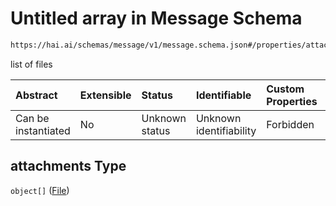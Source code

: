 # Untitled array in Message Schema

```txt
https://hai.ai/schemas/message/v1/message.schema.json#/properties/attachments
```

list of files

| Abstract            | Extensible | Status         | Identifiable            | Custom Properties | Additional Properties | Access Restrictions | Defined In                                                                                                            |
| :------------------ | :--------- | :------------- | :---------------------- | :---------------- | :-------------------- | :------------------ | :-------------------------------------------------------------------------------------------------------------------- |
| Can be instantiated | No         | Unknown status | Unknown identifiability | Forbidden         | Allowed               | none                | [message.schema.json\*](../../https:/hai.ai/schemas/=./schemas/message/v1/message.schema.json "open original schema") |

## attachments Type

`object[]` ([File](header-1-properties-jacsfiles-file.md))
